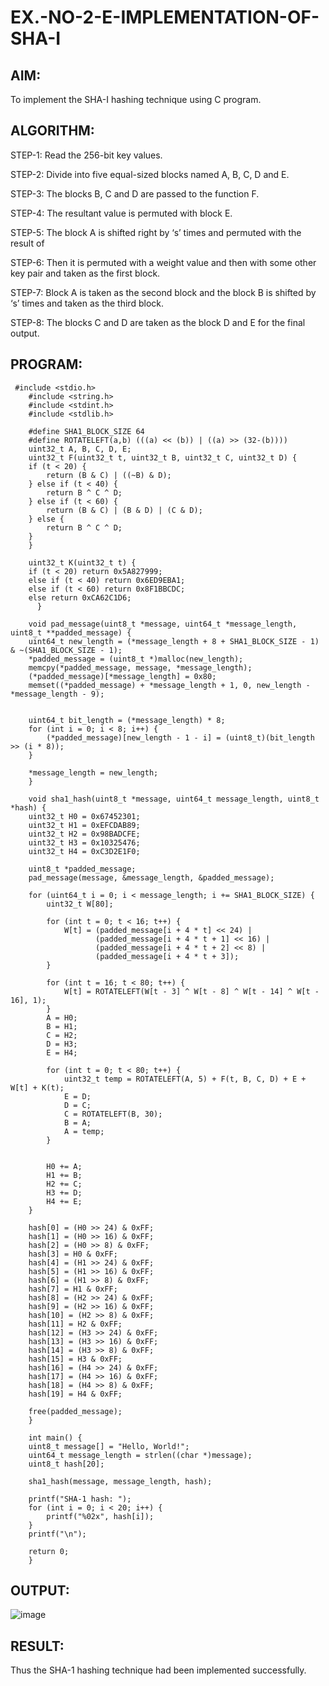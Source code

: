 # EX.-NO-2-E-IMPLEMENTATION-OF-SHA-I

## AIM:
  To implement the SHA-I hashing technique using C program.
  
## ALGORITHM:

  STEP-1: Read the 256-bit key values.
  
  STEP-2: Divide into five equal-sized blocks named A, B, C, D and E.
  
  STEP-3: The blocks B, C and D are passed to the function F.
  
  STEP-4: The resultant value is permuted with block E.
  
  STEP-5: The block A is shifted right by ‘s’ times and permuted with the result of
  
  
  STEP-6: Then it is permuted with a weight value and then with some other key pair and taken as the first block.
  
  STEP-7: Block A is taken as the second block and the block B is shifted by ‘s’ times and taken as the third block.
  
  STEP-8: The blocks C and D are taken as the block D and E for the final output.

## PROGRAM:
```
 #include <stdio.h>
    #include <string.h>
    #include <stdint.h>
    #include <stdlib.h> 

    #define SHA1_BLOCK_SIZE 64
    #define ROTATELEFT(a,b) (((a) << (b)) | ((a) >> (32-(b))))
    uint32_t A, B, C, D, E;
    uint32_t F(uint32_t t, uint32_t B, uint32_t C, uint32_t D) {
    if (t < 20) {
        return (B & C) | ((~B) & D);
    } else if (t < 40) {
        return B ^ C ^ D;
    } else if (t < 60) {
        return (B & C) | (B & D) | (C & D);
    } else {
        return B ^ C ^ D;
    }
    }
  
    uint32_t K(uint32_t t) {
    if (t < 20) return 0x5A827999;
    else if (t < 40) return 0x6ED9EBA1;
    else if (t < 60) return 0x8F1BBCDC;
    else return 0xCA62C1D6;
      }

    void pad_message(uint8_t *message, uint64_t *message_length, uint8_t **padded_message) {
    uint64_t new_length = (*message_length + 8 + SHA1_BLOCK_SIZE - 1) & ~(SHA1_BLOCK_SIZE - 1);
    *padded_message = (uint8_t *)malloc(new_length);
    memcpy(*padded_message, message, *message_length);
    (*padded_message)[*message_length] = 0x80;  
    memset((*padded_message) + *message_length + 1, 0, new_length - *message_length - 9);

   
    uint64_t bit_length = (*message_length) * 8;  
    for (int i = 0; i < 8; i++) {
        (*padded_message)[new_length - 1 - i] = (uint8_t)(bit_length >> (i * 8));
    }

    *message_length = new_length;
    }

    void sha1_hash(uint8_t *message, uint64_t message_length, uint8_t *hash) {
    uint32_t H0 = 0x67452301;
    uint32_t H1 = 0xEFCDAB89;
    uint32_t H2 = 0x98BADCFE;
    uint32_t H3 = 0x10325476;
    uint32_t H4 = 0xC3D2E1F0;

    uint8_t *padded_message;
    pad_message(message, &message_length, &padded_message);

    for (uint64_t i = 0; i < message_length; i += SHA1_BLOCK_SIZE) {
        uint32_t W[80];

        for (int t = 0; t < 16; t++) {
            W[t] = (padded_message[i + 4 * t] << 24) |
                   (padded_message[i + 4 * t + 1] << 16) |
                   (padded_message[i + 4 * t + 2] << 8) |
                   (padded_message[i + 4 * t + 3]);
        }

        for (int t = 16; t < 80; t++) {
            W[t] = ROTATELEFT(W[t - 3] ^ W[t - 8] ^ W[t - 14] ^ W[t - 16], 1);
        }
        A = H0;
        B = H1;
        C = H2;
        D = H3;
        E = H4;

        for (int t = 0; t < 80; t++) {
            uint32_t temp = ROTATELEFT(A, 5) + F(t, B, C, D) + E + W[t] + K(t);
            E = D;
            D = C;
            C = ROTATELEFT(B, 30);
            B = A;
            A = temp;
        }

 
        H0 += A;
        H1 += B;
        H2 += C;
        H3 += D;
        H4 += E;
    }

    hash[0] = (H0 >> 24) & 0xFF;
    hash[1] = (H0 >> 16) & 0xFF;
    hash[2] = (H0 >> 8) & 0xFF;
    hash[3] = H0 & 0xFF;
    hash[4] = (H1 >> 24) & 0xFF;
    hash[5] = (H1 >> 16) & 0xFF;
    hash[6] = (H1 >> 8) & 0xFF;
    hash[7] = H1 & 0xFF;
    hash[8] = (H2 >> 24) & 0xFF;
    hash[9] = (H2 >> 16) & 0xFF;
    hash[10] = (H2 >> 8) & 0xFF;
    hash[11] = H2 & 0xFF;
    hash[12] = (H3 >> 24) & 0xFF;
    hash[13] = (H3 >> 16) & 0xFF;
    hash[14] = (H3 >> 8) & 0xFF;
    hash[15] = H3 & 0xFF;
    hash[16] = (H4 >> 24) & 0xFF;
    hash[17] = (H4 >> 16) & 0xFF;
    hash[18] = (H4 >> 8) & 0xFF;
    hash[19] = H4 & 0xFF;

    free(padded_message);
    }

    int main() {
    uint8_t message[] = "Hello, World!";
    uint64_t message_length = strlen((char *)message);
    uint8_t hash[20];

    sha1_hash(message, message_length, hash);

    printf("SHA-1 hash: ");
    for (int i = 0; i < 20; i++) {
        printf("%02x", hash[i]);
    }
    printf("\n");

    return 0;
    }

```

## OUTPUT:
![image](https://github.com/user-attachments/assets/3ec37988-3e26-439e-8b84-9b9464e167d3)


## RESULT:
  Thus the SHA-1 hashing technique had been implemented successfully.
  
